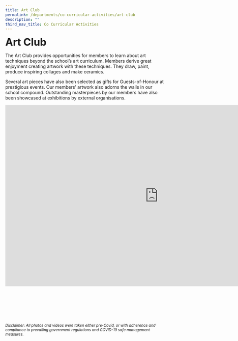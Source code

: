 ```yaml
---
title: Art Club
permalink: /departments/co-curricular-activities/art-club
description: ""
third_nav_title: Co Curricular Activities
---
```

**<font size="6">Art Club</font>**

The Art Club provides opportunities for members to learn about art techniques beyond the school’s art curriculum. Members derive great enjoyment creating artwork with these techniques. They draw, paint, produce inspiring collages and make ceramics.  

  

Several art pieces have also been selected as gifts for Guests-of-Honour at prestigious events. Our members’ artwork also adorns the walls in our school compound. Outstanding masterpieces by our members have also been showcased at exhibitions by external organisations.


<iframe allowfullscreen="true" height="569" width="960" frameborder="0" src="https://docs.google.com/presentation/d/e/2PACX-1vQ85r6sRnbQ-KHquHhjXQq0wAsHgik62IQEmAdGebX6WslR5YUTI4h7lX99hU2t1rzK-o_1Wu0OLdSr/embed?start=true&amp;loop=true&amp;delayms=5000"></iframe>


<br><br><br><br><br><br>
<sup>_Disclaimer: All photos and videos were taken either pre-Covid, or with adherence and compliance to prevailing government regulations and COVID-19 safe management measures._</sup>
